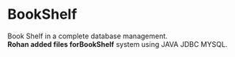 # BookShelf
Book Shelf in a complete database management.
<br>
<b> Rohan added files forBookShelf</b>
 system using JAVA JDBC MYSQL.
